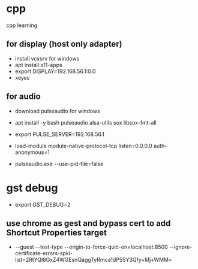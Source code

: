 # cpp
cpp learning 

## for display (host only adapter)
* install vcxsrv for windows
* apt install x11-apps
* export DISPLAY=192.168.56.1:0.0
* xeyes

## for audio
* download pulseaudio for windows

* apt install -y bash pulseaudio alsa-utils sox libsox-fmt-all

* export PULSE_SERVER=192.168.56.1
* load-module module-native-protocol-tcp listen=0.0.0.0 auth-anonymous=1
* pulseaudio.exe --use-pid-file=false

# gst debug 
* export GST_DEBUG=2

## use chrome as gest and bypass cert to add Shortcut Properties target
* --guest  --test-type --origin-to-force-quic-on=localhost:8500 --ignore-certificate-errors-spki-list=2RtYQI8GxZ4WGEsnQaggTyRmca1dP5SY3Qfy+Mj+WMM=
